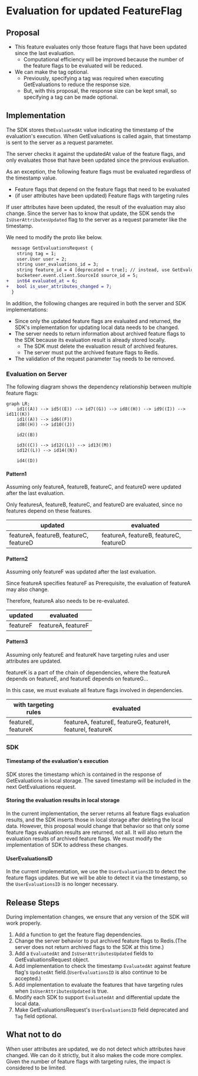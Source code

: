 # Evaluation for updated FeatureFlag


## Proposal

- This feature evaluates only those feature flags that have been updated since the last evaluation.
  - Computational efficiency will be improved because the number of the feature flags to be evaluated will be reduced.
- We can make the tag optional.
  - Previously, specifying a tag was required when executing GetEvaluations to reduce the response size.
  - But, with this proposal, the response size can be kept small, so specifying a tag can be made optional.




## Implementation

The SDK stores the`EvaluatedAt` value indicating the timestamp of the evaluation's execution.
When GetEvaluations is called again, that timestamp is sent to the server as a request parameter.

The server checks it against the updatedAt value of the feature flags, and only evaluates those that have been updated since the previous evaluation.

As an exception, the following feature flags must be evaluated regardless of the timestamp value.
- Feature flags that depend on the feature flags that need to be evaluated
- (if user attributes have been updated) Feature flags with targeting rules

If user attributes have been updated, the result of the evaluation may also change.
Since the server has to know that update, the SDK sends the `IsUserAttributesUpdated` flag to the server as a request parameter like the timestamp.

We need to modify the proto like below.
```diff
  message GetEvaluationsRequest {  
    string tag = 1;  
    user.User user = 2;  
    string user_evaluations_id = 3;  
    string feature_id = 4 [deprecated = true]; // instead, use GetEvaluation API  
    bucketeer.event.client.SourceId source_id = 5;  
+   int64 evaluated_at = 6;  
+   bool is_user_attributes_changed = 7;  
  }
```

In addition, the following changes are required in both the server and SDK implementations:
- Since only the updated feature flags are evaluated and returned, the SDK's implementation for updating local data needs to be changed.
- The server needs to return information about archived feature flags to the SDK because its evaluation result is already stored locally.
  - The SDK must delete the evaluation result of archived features.
  - The server must put the archived feature flags to Redis.
- The validation of the request parameter `Tag` needs to be removed.


### Evaluation on Server
The following diagram shows the dependency relationship between multiple feature flags:

```mermaid
graph LR;
    id1((A)) --> id5((E)) --> id7((G)) --> id8((H)) --> id9((I)) --> id11((K))
    id1((A)) --> id6((F))
    id8((H)) --> id10((J))
    
    id2((B))
    
    id3((C)) --> id12((L)) --> id13((M))
    id12((L)) --> id14((N))
    
    id4((D))
```


#### Pattern1
Assuming only featureA, featureB, featureC, and featureD were updated after the last evaluation.

Only featuresA, featureB, featureC, and featureD are evaluated, since no features depend on these features.

| updated                                | evaluated                               |
|----------------------------------------|-----------------------------------------|
| featureA, featureB, featureC, featureD | featureA, featureB, featureC, featureD  |


#### Pattern2
Assuming only featureF was updated after the last evaluation.

Since featureA specifies featureF as Prerequisite, the evaluation of featureA may also change.

Therefore, featureA also needs to be re-evaluated.

| updated  | evaluated          |
|----------|--------------------|
| featureF | featureA, featureF |

#### Pattern3
Assuming only featureE and featureK have targeting rules and user attributes are updated.

featureK is a part of the chain of dependencies, where the featureA depends on featureE, and featureE depends on featureG...

In this case, we must evaluate all feature flags involved in dependencies.

| with targeting rules | evaluated                                                  |
|----------------------|------------------------------------------------------------|
| featureE, featureK   | featureA, featureE, featureG, featureH, featureI, featureK |


### SDK

#### Timestamp of the evaluation's execution
SDK stores the timestamp which is contained in the response of GetEvaluations in local storage.
The saved timestamp will be included in the next GetEvaluations request.

#### Storing the evaluation results in local storage
In the current implementation, the server returns all feature flags evaluation results, and the SDK inserts those in local storage after deleting the local data.
However, this proposal would change that behavior so that only some feature flags evaluation results are returned, not all.
It will also return the evaluation results of archived feature flags.
We must modify the implementation of SDK to address these changes.

#### UserEvaluationsID

In the current implementation, we use the `UserEvaluationsID` to detect the feature flags updates.
But we will be able to detect it via the timestamp, so the `UserEvaluationsID` is no longer necessary.

## Release Steps

During implementation changes, we ensure that any version of the SDK will work properly.

1. Add a function to get the feature flag dependencies.
2. Change the server behavior to put archived feature flags to Redis.(The server does not return archived flags to the SDK at this time.)
3. Add a `EvaluatedAt` and `IsUserAttributesUpdated` fields to GetEvaluationsRequest object.
4. Add implementation to check the timestamp `EvaluatedAt` against feature flag's `UpdatedAt` field.(`UserEvaluationsID` is also continue to be accepted.)
5. Add implementation to evaluate the features that have targeting rules when `IsUserAttributesUpdated` is true.
6. Modify each SDK to support `EvaluatedAt` and differential update the local data.
7. Make GetEvaluationsRequest's `UserEvaluationsID` field deprecated and `Tag` field optional.

## What not to do

When user attributes are updated, we do not detect which attributes have changed.
We can do it strictly, but it also makes the code more complex.
Given the number of feature flags with targeting rules, the impact is considered to be limited.
